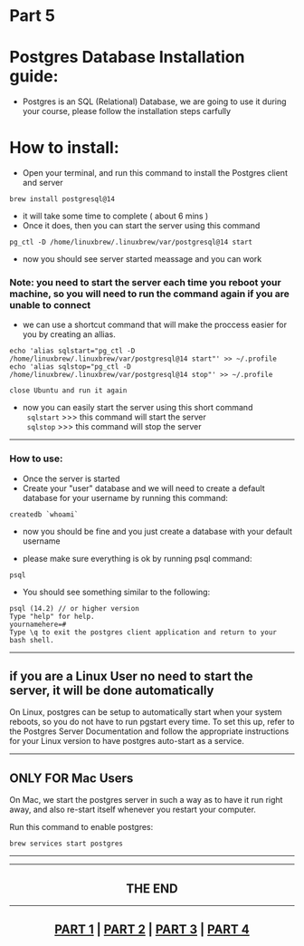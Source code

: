 # Part 5

# Postgres Database Installation guide:

- Postgres is an SQL (Relational) Database, we are going to use it during your course, please follow the installation steps carfully

# How to install:

- Open your terminal, and run this command to install the Postgres client and server

```
brew install postgresql@14
```

- it will take some time to complete ( about 6 mins )
- Once it does, then you can start the server using this command <br>

```
pg_ctl -D /home/linuxbrew/.linuxbrew/var/postgresql@14 start
```

- now you should see server started meassage and you can work
  ![]()

### Note: you need to start the server each time you reboot your machine, so you will need to run the command again if you are unable to connect

- we can use a shortcut command that will make the proccess easier for you by creating an allias.

```
echo 'alias sqlstart="pg_ctl -D /home/linuxbrew/.linuxbrew/var/postgresql@14 start"' >> ~/.profile
echo 'alias sqlstop="pg_ctl -D /home/linuxbrew/.linuxbrew/var/postgresql@14 stop"' >> ~/.profile
```

`close Ubuntu and run it again`

- now you can easily start the server using this short command <br>
  ` sqlstart` >>> this command will start the server <br>
  ` sqlstop` >>> this command will stop the server

---

### How to use:

- Once the server is started
- Create your "user" database and we will need to create a default database for your username by running this command:

```
createdb `whoami`
```

- now you should be fine and you just create a database with your default username

- please make sure everything is ok by running psql command:

```
psql
```

- You should see something similar to the following:

```
psql (14.2) // or higher version
Type "help" for help.
yournamehere=#
Type \q to exit the postgres client application and return to your bash shell.
```

---

## if you are a Linux User no need to start the server, it will be done automatically

On Linux, postgres can be setup to automatically start when your system reboots, so you do not have to run pgstart every time. To set this up, refer to the Postgres Server Documentation and follow the appropriate instructions for your Linux version to have postgres auto-start as a service.

---

## ONLY FOR Mac Users

On Mac, we start the postgres server in such a way as to have it run right away, and also re-start itself whenever you restart your computer.

Run this command to enable postgres:

```
brew services start postgres
```

---

<hr>
<h2 align="center"> THE END </h2>
<hr>

<h2 align="center"><a href="part1.md">PART 1</a> | <a href="part2.md">PART 2</a> | <a href="part3.md">PART 3</a> | <a href="part4.md">PART 4</a></h2>
